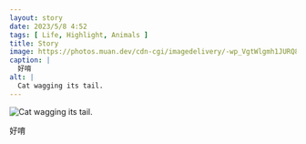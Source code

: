 ```yaml
---
layout: story
date: 2023/5/8 4:52
tags: [ Life, Highlight, Animals ]
title: Story
image: https://photos.muan.dev/cdn-cgi/imagedelivery/-wp_VgtWlgmh1JURQ8t1mg/f61c6133-cd3a-46f0-619b-b837d765e000/public
caption: |
  好唷
alt: |
  Cat wagging its tail.
---
```


![Cat wagging its tail.](https://photos.muan.dev/cdn-cgi/imagedelivery/-wp_VgtWlgmh1JURQ8t1mg/f61c6133-cd3a-46f0-619b-b837d765e000/public)

好唷
